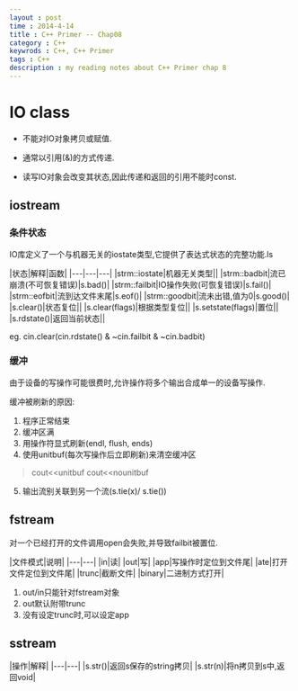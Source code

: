 ```yaml
---                                                                           
layout : post
time : 2014-4-14
title : C++ Primer -- Chap08
category : C++ 
keywrods : C++, C++ Primer
tags : C++ 
description : my reading notes about C++ Primer chap 8
---
```


# IO class

* 不能对IO对象拷贝或赋值.

* 通常以引用(&)的方式传递.

* 读写IO对象会改变其状态,因此传递和返回的引用不能时const.

## iostream

### 条件状态

IO库定义了一个与机器无关的iostate类型,它提供了表达式状态的完整功能.ls

|状态|解释|函数|
|*---*|*---*|*---*|
|strm::iostate|机器无关类型||
|strm::badbit|流已崩溃(不可恢复错误)|s.bad()|
|strm::failbit|IO操作失败(可恢复错误)|s.fail()|
|strm::eofbit|流到达文件末尾|s.eof()|
|strm::goodbit|流未出错,值为0|s.good()|
|s.clear()|状态复位||
|s.clear(flags)|根据类型复位||
|s.setstate(flags)|置位||
|s.rdstate()|返回当前状态||

eg. cin.clear(cin.rdstate() & ~cin.failbit & ~cin.badbit)

### 缓冲

由于设备的写操作可能很费时,允许操作将多个输出合成单一的设备写操作.

缓冲被刷新的原因:

1. 程序正常结束
2. 缓冲区满
3. 用操作符显式刷新(endl, flush, ends)
4. 使用unitbuf(每次写操作后立即刷新)来清空缓冲区
> cout<<unitbuf
> cout<<nounitbuf
5. 输出流别关联到另一个流(s.tie(x)/ s.tie())


## fstream

对一个已经打开的文件调用open会失败,并导致failbit被置位.

|文件模式|说明|
|*---*|*---*|
|in|读|
|out|写|
|app|写操作时定位到文件尾|
|ate|打开文件定位到文件尾|
|trunc|截断文件|
|binary|二进制方式打开|

1.	out/in只能针对fstream对象
2.	out默认附带trunc
3.	没有设定trunc时,可以设定app

## sstream

|操作|解释|
|*---*|*---*|
|s.str()|返回s保存的string拷贝|
|s.str(n)|将n拷贝到s中,返回void|





